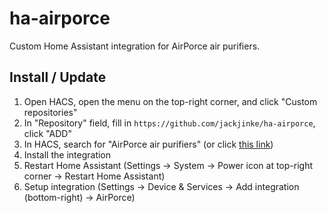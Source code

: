 # ha-airporce
Custom Home Assistant integration for AirPorce air purifiers.

## Install / Update

1. Open HACS, open the menu on the top-right corner, and click "Custom repositories"
2. In "Repository" field, fill in `https://github.com/jackjinke/ha-airporce`, click "ADD"
3. In HACS, search for "AirPorce air purifiers" (or click [this link](https://my.home-assistant.io/redirect/hacs_repository/?owner=jackjinke&repository=ha-airporce))
4. Install the integration
5. Restart Home Assistant (Settings -> System -> Power icon at top-right corner -> Restart Home Assistant)
6. Setup integration (Settings -> Device & Services -> Add integration (bottom-right) -> AirPorce)
